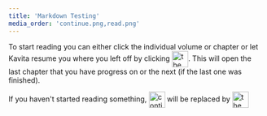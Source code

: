 ```yaml
---
title: 'Markdown Testing'
media_order: 'continue.png,read.png'
---
```


To start reading you can either click the individual volume or chapter or let Kavita resume you where you left off by clicking 
<img src="https://wiki.kavitareader.com/en/guides/get-started-using-your-library/continue.png" alt='the "continue" button' style="vertical-align: middle" height="32" />. This will open the last chapter that you have progress on or the next (if the last one was finished).

If you haven't started reading something, <img src="https://wiki.kavitareader.com/en/guides/get-started-using-your-library/continue.png" alt="continue btn" style="vertical-align: middle" height="32" /> will be replaced by <img src="https://wiki.kavitareader.com/en/guides/get-started-using-your-library/read.png" alt='the "read" button' style="vertical-align: middle" height="32" />
